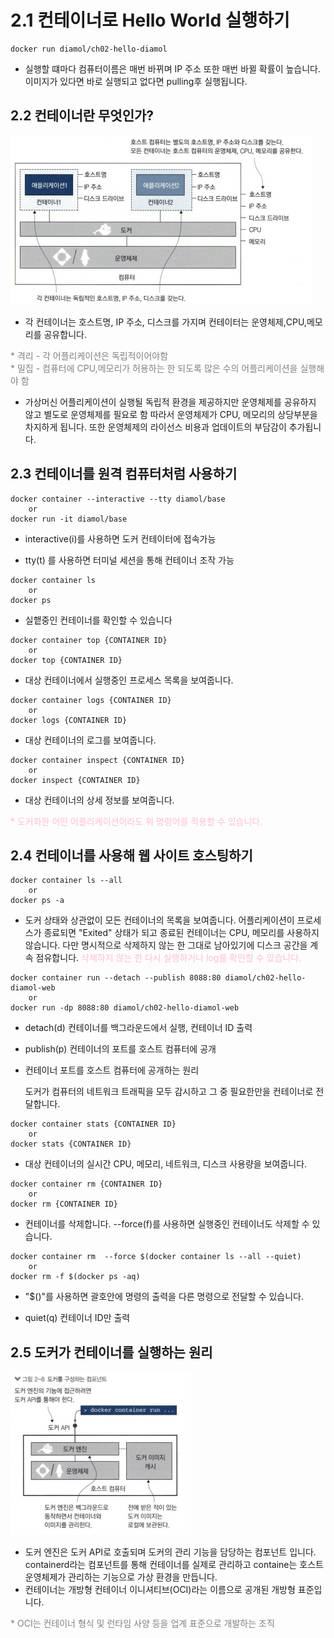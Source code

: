 # 2.1 컨테이너로 Hello World 실행하기

```shell
docker run diamol/ch02-hello-diamol
```

- 실행할 떄마다 컴퓨터이름은 매번 바뀌며 IP 주소 또한 매번 바뀔 확률이 높습니다.
  이미지가 있다면 바로 실행되고 없다면 pulling후 실행됩니다.

## 2.2 컨테이너란 무엇인가?

![컨테이너](./image/container.png)

- 각 컨테이너는 호스트명, IP 주소, 디스크를 가지며 컨테이터는 운영체제,CPU,메모리를 공유합니다.

<span style="color:gray">
    * 격리 - 각 어플리케이션은 독립적이어야함
</span>
<br/>
<span style="color:gray">
    * 밀집 - 컴퓨터에 CPU,메모리가 허용하는 한 되도록 많은 수의 어플리케이션을 실행해야 함
</span>

<br/>

- 가상머신
  어플리케이션이 실행될 독립적 환경을 제공하지만 운영체제를 공유하지 않고 별도로 운영체제를 필요로 함 따라서 운영체제가 CPU, 메모리의 상당부분을 차지하게 됩니다. 또한 운영체제의 라이선스 비용과 업데이트의 부담감이 추가됩니다.

## 2.3 컨테이너를 원격 컴퓨터처럼 사용하기

```shell
docker container --interactive --tty diamol/base
    or
docker run -it diamol/base
```

- interactive(i)를 사용하면 도커 컨테이터에 접속가능

- tty(t) 를 사용하면 터미널 세션을 통해 컨테이너 조작 가능

```shell
docker container ls
    or
docker ps
```

- 실햍중인 컨테이너를 확인할 수 있습니다

```shell
docker container top {CONTAINER ID}
    or
docker top {CONTAINER ID}
```

- 대상 컨테이너에서 실행중인 프로세스 목록을 보여줍니다.

```shell
docker container logs {CONTAINER ID}
    or
docker logs {CONTAINER ID}
```

- 대상 컨테이너의 로그를 보여줍니다.

```shell
docker container inspect {CONTAINER ID}
    or
docker inspect {CONTAINER ID}
```

- 대상 컨테이너의 상세 정보를 보여줍니다.

<span style="color:pink">
   * 도커화한 어떤 어플리케이션이라도 위 명령어를 적용할 수 있습니다. 
</span>

<br/>

## 2.4 컨테이너를 사용해 웹 사이트 호스팅하기

```shell
docker container ls --all
    or
docker ps -a
```

- 도커 상태와 상관없이 모든 컨테이너의 목록을 보여줍니다.
  어플리케이션이 프로세스가 종료되면 "Exited" 상태가 되고 종료된 컨테이너는 CPU, 메모리를 사용하지 않습니다. 다만 명시적으로 삭제하지 않는 한 그대로 남아있기에 디스크 공간을 계속 점유합니다.
  <span style="color:pink">
  삭제하지 않는 한 다시 실행하거나 log를 확인할 수 있습니다.
  </span>

```shell
docker container run --detach --publish 8088:80 diamol/ch02-hello-diamol-web
    or
docker run -dp 8088:80 diamol/ch02-hello-diamol-web
```

- detach(d) 컨테이너를 백그라운드에서 실행, 컨테이너 ID 출력

- publish(p) 컨테이너의 포트를 호스트 컴퓨터에 공개

- 컨테이너 포트를 호스트 컴퓨터에 공개하는 원리

  도커가 컴퓨터의 네트워크 트래픽을 모두 감시하고 그 중 필요한만을 컨테이너로 전달합니다.

```shell
docker container stats {CONTAINER ID}
    or
docker stats {CONTAINER ID}
```

- 대상 컨테이너의 실시간 CPU, 메모리, 네트워크, 디스크 사용량을 보여줍니다.

```shell
docker container rm {CONTAINER ID}
    or
docker rm {CONTAINER ID}
```

- 컨테이너를 삭제합니다. --force(f)를 사용하면 실행중인 컨테이너도 삭제할 수 있습니다.

```shell
docker container rm  --force $(docker container ls --all --quiet)
    or
docker rm -f $(docker ps -aq)
```

- "$()"를 사용하면 괄호안에 명령의 출력을 다른 명령으로 전달할 수 있습니다.

- quiet(q) 컨테이너 ID만 출력

## 2.5 도커가 컨테이너를 실행하는 원리

![도커 컴포넌트](./image/docker_component.png)

- 도커 엔진은 도커 API로 호출되며 도커의 관리 기능을 담당하는 컴포넌트 입니다. containerd라는 컴포넌트를 통해 컨테이너를 실제로 관리하고 containe는 호스트 운영체제가 관리하는 기능으로 가상 환경을 만듭니다.
- 컨테이너는 개방형 컨테이너 이니셔티브(OCI)라는 이름으로 공개된 개방형 표준입니다.

<span style="color:gray">
    * OCI는 컨테이너 형식 및 런타임 사양 등을 업계 표준으로 개발하는 조직
</span>
